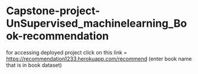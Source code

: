 # Capstone-project-UnSupervised_machinelearning_Book-recommendation


for accessing deployed project click on this link =
https://recommendation1233.herokuapp.com/recommend (enter book name that is in book dataset)
